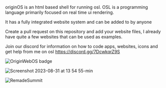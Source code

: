 originOS is an html based shell for running osl. OSL is a programming language primarily focused on real time ui rendering.

It has a fully integrated website system and can be added to by anyone

Create a pull request on this repository and add your website files, I already have quite a few websites that can be used as examples.

Join our discord for information on how to code apps, websites, icons and get help from me on osl
https://discord.gg/7DcwkqrZ9S

![OriginWebOS badge](https://github.com/Mistium/Origin-OS/assets/92952823/5a60f094-0007-44dd-b86b-ddc5271a9814)


![Screenshot 2023-08-31 at 13 54 55-min](https://github.com/Mistium/Origin-OS/assets/92952823/381b4e72-7bb9-4dfe-91cf-ac32f2bb1912)

![RemadeSummit](https://github.com/Mistium/Origin-OS/blob/main/Websites/origin.web/assets/Summit1.png)
